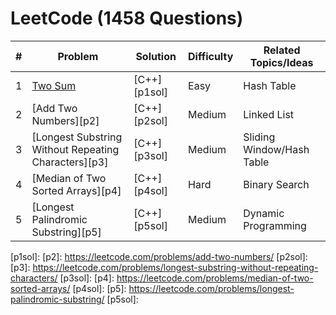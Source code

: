 # LeetCode (1458 Questions)
| # | Problem | Solution | Difficulty | Related Topics/Ideas |
|---| ------- | -------- | ---------- | -------------- |
|1|[Two Sum][p1]                                                   |[C++][p1sol]     |Easy         |Hash Table
|2|[Add Two Numbers][p2]                                           |[C++][p2sol]     |Medium       |Linked List
|3|[Longest Substring Without Repeating Characters][p3]            |[C++][p3sol]     |Medium       |Sliding Window/Hash Table
|4|[Median of Two Sorted Arrays][p4]                               |[C++][p4sol]     |Hard         |Binary Search
|5|[Longest Palindromic Substring][p5]                             |[C++][p5sol]     |Medium       |Dynamic Programming


[p1]: https://leetcode.com/problems/two-sum/
[p1sol]: 
[p2]: https://leetcode.com/problems/add-two-numbers/
[p2sol]: 
[p3]: https://leetcode.com/problems/longest-substring-without-repeating-characters/
[p3sol]: 
[p4]: https://leetcode.com/problems/median-of-two-sorted-arrays/
[p4sol]: 
[p5]: https://leetcode.com/problems/longest-palindromic-substring/
[p5sol]: 

